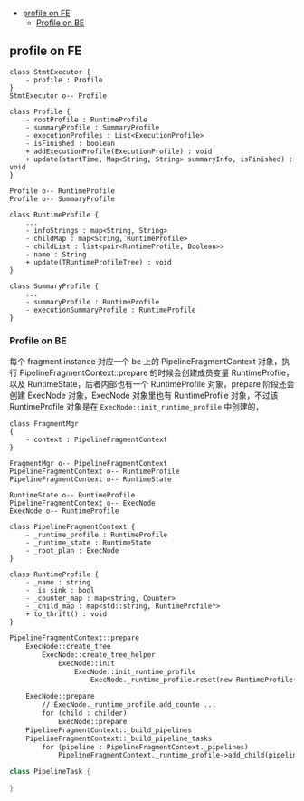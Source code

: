 
<!-- @import "[TOC]" {cmd="toc" depthFrom=1 depthTo=6 orderedList=false} -->

<!-- code_chunk_output -->

- [profile on FE](#profile-on-fe)
  - [Profile on BE](#profile-on-be)

<!-- /code_chunk_output -->
## profile on FE

```plantuml
class StmtExecutor {
    - profile : Profile
}
StmtExecutor o-- Profile

class Profile {
    - rootProfile : RuntimeProfile
    - summaryProfile : SummaryProfile
    - executionProfiles : List<ExecutionProfile>
    - isFinished : boolean
    + addExecutionProfile(ExecutionProfile) : void
    + update(startTime, Map<String, String> summaryInfo, isFinished) : void
}

Profile o-- RuntimeProfile
Profile o-- SummaryProfile

class RuntimeProfile {
    ...
    - infoStrings : map<String, String>
    - childMap : map<String, RuntimeProfile>
    - childList : list<pair<RuntimeProfile, Boolean>>
    - name : String
    + update(TRuntimeProfileTree) : void
}

class SummaryProfile {
    ...
    - summaryProfile : RuntimeProfile
    - executionSummaryProfile : RuntimeProfile
}

```


### Profile on BE
每个 fragment instance 对应一个 be 上的 PipelineFragmentContext 对象，执行 PipelineFragmentContext::prepare 的时候会创建成员变量 RuntimeProfile，以及 RuntimeState，后者内部也有一个 RuntimeProfile 对象，prepare 阶段还会创建 ExecNode 对象，ExecNode 对象里也有 RuntimeProfile 对象，不过该 RuntimeProfile 对象是在 `ExecNode::init_runtime_profile` 中创建的，
```plantuml
class FragmentMgr
{
    - context : PipelineFragmentContext
}

FragmentMgr o-- PipelineFragmentContext
PipelineFragmentContext o-- RuntimeProfile
PipelineFragmentContext o-- RuntimeState

RuntimeState o-- RuntimeProfile
PipelineFragmentContext o-- ExecNode
ExecNode o-- RuntimeProfile

class PipelineFragmentContext {
    - _runtime_profile : RuntimeProfile
    - _runtime_state : RuntimeState
    - _root_plan : ExecNode
}

class RuntimeProfile {
    - _name : string
    - _is_sink : bool
    - _counter_map : map<string, Counter>
    - _child_map : map<std::string, RuntimeProfile*>
    + to_thrift() : void
}

```

```txt
PipelineFragmentContext::prepare
    ExecNode::create_tree
        ExecNode::create_tree_helper
            ExecNode::init
                ExecNode::init_runtime_profile
                    ExecNode._runtime_profile.reset(new RuntimeProfile(ss.str()));

    ExecNode::prepare
        // ExecNode._runtime_profile.add_counte ...
        for (child : childer)
            ExecNode::prepare
    PipelineFragmentContext::_build_pipelines
    PipelineFragmentContext::_build_pipeline_tasks
        for (pipeline : PipelineFragmentContext._pipelines)
            PipelineFragmentContext._runtime_profile->add_child(pipeline->pipeline_profile(), true, nullptr);
```

```cpp
class PipelineTask {
    
}
```

